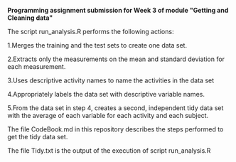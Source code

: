 **Programming assignment submission for Week 3 of module "Getting and Cleaning data"**

The script run_analysis.R  performs the following actions:

  1.Merges the training and the test sets to create one data set.
  
  2.Extracts only the measurements on the mean and standard deviation for each measurement. 
  
  3.Uses descriptive activity names to name the activities in the data set
  
  4.Appropriately labels the data set with descriptive variable names. 
  
  5.From the data set in step 4, creates a second, independent tidy data set with the average of each variable for each activity     and each subject.

The file CodeBook.md in this repository describes the steps performed to get the tidy data set.

The file Tidy.txt is the output of the execution of script run_analysis.R


